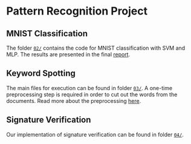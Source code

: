 # Pattern Recognition Project

## MNIST Classification

The folder [`02/`](https://github.com/mariokaufmann/pattern-recognition-project/blob/master/02/) contains the code for MNIST classification with SVM and MLP. The results are presented in the final [report](https://github.com/mariokaufmann/pattern-recognition-project/blob/master/02/02-REPORT/Report-Project-02.pdf).

## Keyword Spotting

The main files for execution can be found in folder [`03/`](https://github.com/mariokaufmann/pattern-recognition-project/tree/master/03). A one-time preprocessing step is required in order to cut out the words from the documents. Read more about the preprocessing [here](https://github.com/mariokaufmann/pattern-recognition-project/blob/master/03/).

## Signature Verification

Our implementation of signature verification can be found in folder [`04/`](https://github.com/mariokaufmann/pattern-recognition-project/tree/master/04/SignatureVerification).
